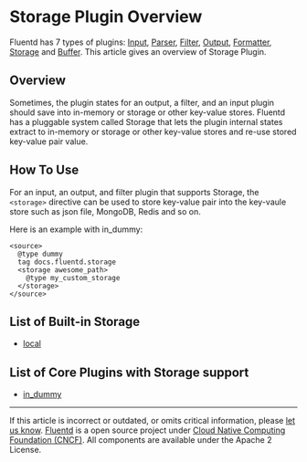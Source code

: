# Storage Plugin Overview

Fluentd has 7 types of plugins: [Input](/articles/input-plugin-overview.md),
[Parser](/articles/parser-plugin-overview.md), [Filter](/articles/filter-plugin-overview.md),
[Output](/articles/output-plugin-overview.md),
[Formatter](/articles/formatter-plugin-overview.md),
[Storage](/articles/storage-plugin-overview.md) and [Buffer](/articles/buffer-plugin-overview.md).
This article gives an overview of Storage Plugin.


## Overview

Sometimes, the plugin states for an output, a filter, and an input
plugin should save into in-memory or storage or other key-value stores.
Fluentd has a pluggable system called Storage that lets the plugin
internal states extract to in-memory or storage or other key-value
stores and re-use stored key-value pair value.


## How To Use

For an input, an output, and filter plugin that supports Storage, the
`<storage>` directive can be used to store key-value pair into the
key-vaule store such as json file, MongoDB, Redis and so on.

Here is an example with in\_dummy:

``` {.CodeRay}
<source>
  @type dummy
  tag docs.fluentd.storage
  <storage awesome_path>
    @type my_custom_storage
  </storage>
</source>
```


## List of Built-in Storage

-   [local](/articles/storage_local.md)


## List of Core Plugins with Storage support

-   [in\_dummy](/articles/in_dummy.md)


------------------------------------------------------------------------

If this article is incorrect or outdated, or omits critical information,
please [let us know](https://github.com/fluent/fluentd-docs/issues?state=open).
[Fluentd](http://www.fluentd.org/) is a open source project under [Cloud
Native Computing Foundation (CNCF)](https://cncf.io/). All components
are available under the Apache 2 License.

